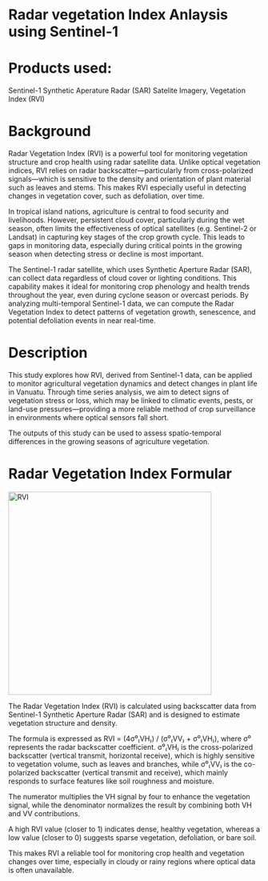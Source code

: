 # Radar vegetation Index Anlaysis using Sentinel-1
# Products used: 
Sentinel-1 Synthetic Aperature Radar (SAR) Satelite Imagery, Vegetation Index (RVI)

# Background
Radar Vegetation Index (RVI) is a powerful tool for monitoring vegetation structure and crop health using radar satellite data. 
Unlike optical vegetation indices, RVI relies on radar backscatter—particularly from cross-polarized signals—which is sensitive to the density and orientation of plant material such as leaves and stems. 
This makes RVI especially useful in detecting changes in vegetation cover, such as defoliation, over time.

In tropical island nations, agriculture is central to food security and livelihoods. 
However, persistent cloud cover, particularly during the wet season, often limits the effectiveness of optical satellites (e.g. Sentinel-2 or Landsat) in capturing key stages of the crop growth cycle. 
This leads to gaps in monitoring data, especially during critical points in the growing season when detecting stress or decline is most important.

The Sentinel-1 radar satellite, which uses Synthetic Aperture Radar (SAR), can collect data regardless of cloud cover or lighting conditions. 
This capability makes it ideal for monitoring crop phenology and health trends throughout the year, even during cyclone season or overcast periods. 
By analyzing multi-temporal Sentinel-1 data, we can compute the Radar Vegetation Index to detect patterns of vegetation growth, senescence, and potential defoliation events in near real-time.

# Description
This study explores how RVI, derived from Sentinel-1 data, can be applied to monitor agricultural vegetation dynamics and detect changes in plant life in Vanuatu. 
Through time series analysis, we aim to detect signs of vegetation stress or loss, which may be linked to climatic events, pests, or land-use pressures—providing a more reliable method of crop surveillance in environments where optical sensors fall short.

The outputs of this study can be used to assess spatio-temporal differences in the growing seasons of agriculture vegetation.

# Radar Vegetation Index Formular
<img width="406" alt="RVI" src="https://github.com/user-attachments/assets/cd565ac7-49ca-4a87-ad05-fa77c3b194d5" />


The Radar Vegetation Index (RVI) is calculated using backscatter data from Sentinel-1 Synthetic Aperture Radar (SAR) and is designed to estimate vegetation structure and density. 

The formula is expressed as RVI = (4σ⁰₍VH₎) / (σ⁰₍VV₎ + σ⁰₍VH₎), where σ⁰ represents the radar backscatter coefficient. σ⁰₍VH₎ is the cross-polarized backscatter (vertical transmit, horizontal receive), which is highly sensitive to vegetation volume, such as leaves and branches, while σ⁰₍VV₎ is the co-polarized backscatter (vertical transmit and receive), which mainly responds to surface features like soil roughness and moisture. 

The numerator multiplies the VH signal by four to enhance the vegetation signal, while the denominator normalizes the result by combining both VH and VV contributions. 

A high RVI value (closer to 1) indicates dense, healthy vegetation, whereas a low value (closer to 0) suggests sparse vegetation, defoliation, or bare soil. 

This makes RVI a reliable tool for monitoring crop health and vegetation changes over time, especially in cloudy or rainy regions where optical data is often unavailable. 
